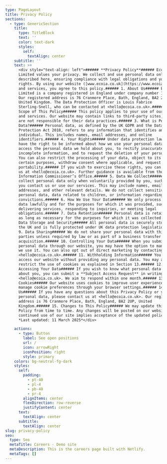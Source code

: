 ```yaml
---
type: PageLayout
title: Privacy Policy
sections:
  - type: GenericSection
    title:
      type: TitleBlock
      text: ''
      color: text-dark
      styles:
        self:
          textAlign: center
    subtitle: ''
    text: >+
      <div style="text-align: left">###### **Privacy Policy**###### Ecoia
      Limited values your privacy. We collect and use personal data only as
      described here, ensuring compliance with legal obligations and your
      rights. By using our website ([www.ecoia.co.uk](https://www.ecoia.co.uk))
      and services, you agree to this policy.###### 1. About Us###### Ecoia
      Limited is a company registered in England under company number 16252074.
      Our registered address is 76 Cranmore Place, Bath, England, BA2 2UP,
      United Kingdom. The Data Protection Officer is Louis Fabrice
      Sterling-Snell, who can be contacted at <hello@ecoia.co.uk>.###### 2.
      Scope of This Policy###### This policy applies to your use of our website
      and services. Our website may contain links to third-party sites, but we
      are not responsible for their data practices.###### 3. What is Personal
      Data?###### Personal data, as defined by the UK GDPR and the Data
      Protection Act 2018, refers to any information that identifies an
      individual. This includes names, email addresses, and online
      identifiers.###### 4. Your Rights###### Under data protection law, you
      have the right to be informed about how we use your personal data, to
      access the personal data we hold about you, to rectify inaccurate or
      incomplete information, and to request the deletion of your personal data.
      You can also restrict the processing of your data, object to its use for
      certain purposes, withdraw consent where applicable, and request data
      portability.###### If you wish to exercise these rights, you can contact
      us at <hello@ecoia.co.uk>. Further guidance is available from the
      Information Commissioner’s Office.###### 5. Data We Collect###### We
      collect personal data only when voluntarily provided by you, such as when
      you contact us or use our services. This may include names, email
      addresses, and other relevant details. We do not collect sensitive
      personal data, data related to children, or information regarding criminal
      convictions.###### 6. How We Use Your Data###### We only process personal
      data lawfully and for the purposes for which it was provided, such as
      delivering services, responding to inquiries, or meeting legal
      obligations.###### 7. Data Retention###### Personal data is retained only
      as long as necessary for the purposes for which it was collected.###### 8.
      Data Storage and Security###### All personal data is securely stored in
      the UK and is fully protected under UK data protection legislation.######
      9. Data Sharing###### We do not share your personal data with third
      parties unless required by law or as part of a business transfer or
      acquisition.###### 10. Controlling Your Data###### When you submit
      personal data through our website, you may have the option to manage how
      we use it. You can also opt out of direct marketing by contacting us at
      <hello@ecoia.co.uk>.###### 11. Withholding Information###### You may
      access our website without providing any personal data. You may also
      restrict the use of cookies as explained in Section 13.###### 12.
      Accessing Your Data###### If you wish to know what personal data we hold
      about you, you can submit a **Subject Access Request** in writing to
      <hello@ecoia.co.uk>. We aim to respond within one month.###### 13.
      Cookies###### Our website uses cookies to improve user experience. You may
      manage cookie preferences through your browser settings.###### 14. Contact
      Us###### If you have any questions about this Privacy Policy or your
      personal data, please contact us at <hello@ecoia.co.uk>. Our registered
      address is 76 Cranmore Place, Bath, England, BA2 2UP, United
      Kingdom.###### 15. Changes to This Policy###### We may update this Privacy
      Policy from time to time. Any changes will be posted on our website, and
      continued use of our site implies acceptance of the updated policy.######
      *Last updated: 11 March 2025*</div>

    actions:
      - type: Button
        label: See open positions
        url: /
        icon: arrowRight
        iconPosition: right
        style: primary
    colors: bg-neutral-fg-dark
    styles:
      self:
        padding:
          - pt-40
          - pl-4
          - pb-40
          - pr-4
        alignItems: center
        flexDirection: row-reverse
        justifyContent: center
      text:
        textAlign: center
      subtitle:
        textAlign: center
slug: privacy-policy
seo:
  type: Seo
  metaTitle: Careers - Demo site
  metaDescription: This is the careers page built with Netlify.
  metaTags: []
---
```

